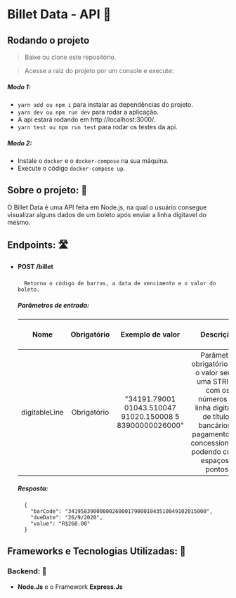 # Billet Data - API 💸

## Rodando o projeto

> Baixe ou clone este repositório.

> Acesse a raiz do projeto por um console e execute:

##### Modo 1:
- `yarn add ou npm i` para instalar as dependências do projeto.
- `yarn dev ou npm run dev` para rodar a aplicação.
- A api estará rodando em http://localhost:3000/.
- `yarn test ou npm run test` para rodar os testes da api.

##### Modo 2:
- Instale o `docker` e o `docker-compose` na sua máquina.
- Execute o código `docker-compose up`.

## Sobre o projeto: 📃

O Billet Data é uma API feita em Node.js, na qual o usuário consegue visualizar alguns dados de um boleto após enviar a linha digitavel do mesmo.

## Endpoints: 🛣️

- #### POST /billet
    #####
        Retorna o código de barras, a data de vencimento e o valor do boleto.
    ##### Parâmetros de entrada:
    | Nome  | Obrigatório  |  Exemplo de valor |  Descrição | Tipo de conteúdo do parâmetro |
    |:---:|:---:|:---:|:---:|:---:|
    | digitableLine  | Obrigatório  | "34191.79001 01043.510047 91020.150008 5 83900000026000"  |  Parâmetro obrigatório com o valor sendo uma STRING com os números da linha digitavel de títulos bancários e pagamentos de concessionárias podendo conter espaços e pontos. | application/json

    ##### Resposta:
        {
          "barCode": "34195839000000260001790001043510049102015000",
          "dueDate": "26/9/2020",
          "value": "R$260.00"
        }

## Frameworks e Tecnologias Utilizadas: 🌌

### Backend: 💾

- <strong>Node.Js</strong> e o Framework <strong>Express.Js</strong>